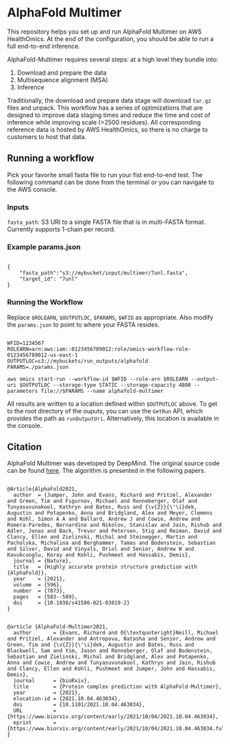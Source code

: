 # AlphaFold Multimer

This repository helps you set up and run AlphaFold Multimer on AWS HealthOmics. At the end of the configuration, you should be able to run a full end-to-end inference.

AlphaFold-Multimer requires several steps: at a high level they bundle into:

1. Download and prepare the data
2. Multisequence alignment (MSA)
3. Inference

Traditionally, the download and prepare data stage will download `tar.gz` files and unpack. This workflow has a series of optimizations that are designed to improve data staging times and reduce the time and cost of inference while improving scale (>2500 residues). All corresponding reference data is hosted by AWS HealthOmics, so there is no charge to customers to host that data.

## Running a workflow

Pick your favorite small fasta file to run your fist end-to-end test. The following command can be done from the terminal or you can navigate to the AWS console.

### Inputs

`fasta_path`: S3 URI to a single FASTA file that is in multi-FASTA format. Currently supports 1-chain per record.

### Example params.json

```

{
    "fasta_path":"s3://mybucket/input/multimer/7unl.fasta",
    "target_id": "7unl"
}
```

### Running the Workflow

Replace `$ROLEARN`, `$OUTPUTLOC`, `$PARAMS`, `$WFID` as appropriate. Also modify the `params.json` to point to where your FASTA resides.

```

WFID=1234567
ROLEARN=arn:aws:iam::0123456789012:role/omics-workflow-role-0123456789012-us-east-1
OUTPUTLOC=s3://mybuckets/run_outputs/alphafold
PARAMS=./params.json

aws omics start-run --workflow-id $WFID --role-arn $ROLEARN --output-uri $OUTPUTLOC --storage-type STATIC --storage-capacity 4800 --parameters file://$PARAMS --name alphafold-multimer
```

All results are written to a location defined within `$OUTPUTLOC` above. To get to the root directory of the ouputs, you can use the `GetRun` API, which provides the path as `runOutputUri`. Alternatively, this location is available in the console.

## Citation

AlphaFold Multimer was developed by DeepMind. The original source code can be found [here](https://github.com/google-deepmind/alphafold). The algorithm is presented in the following papers.

```

@Article{AlphaFold2021,
  author  = {Jumper, John and Evans, Richard and Pritzel, Alexander and Green, Tim and Figurnov, Michael and Ronneberger, Olaf and Tunyasuvunakool, Kathryn and Bates, Russ and {\v{Z}}{\'\i}dek, Augustin and Potapenko, Anna and Bridgland, Alex and Meyer, Clemens and Kohl, Simon A A and Ballard, Andrew J and Cowie, Andrew and Romera-Paredes, Bernardino and Nikolov, Stanislav and Jain, Rishub and Adler, Jonas and Back, Trevor and Petersen, Stig and Reiman, David and Clancy, Ellen and Zielinski, Michal and Steinegger, Martin and Pacholska, Michalina and Berghammer, Tamas and Bodenstein, Sebastian and Silver, David and Vinyals, Oriol and Senior, Andrew W and Kavukcuoglu, Koray and Kohli, Pushmeet and Hassabis, Demis},
  journal = {Nature},
  title   = {Highly accurate protein structure prediction with {AlphaFold}},
  year    = {2021},
  volume  = {596},
  number  = {7873},
  pages   = {583--589},
  doi     = {10.1038/s41586-021-03819-2}
}
```

```

@article {AlphaFold-Multimer2021,
  author       = {Evans, Richard and O{\textquoteright}Neill, Michael and Pritzel, Alexander and Antropova, Natasha and Senior, Andrew and Green, Tim and {\v{Z}}{\'\i}dek, Augustin and Bates, Russ and Blackwell, Sam and Yim, Jason and Ronneberger, Olaf and Bodenstein, Sebastian and Zielinski, Michal and Bridgland, Alex and Potapenko, Anna and Cowie, Andrew and Tunyasuvunakool, Kathryn and Jain, Rishub and Clancy, Ellen and Kohli, Pushmeet and Jumper, John and Hassabis, Demis},
  journal      = {bioRxiv},
  title        = {Protein complex prediction with AlphaFold-Multimer},
  year         = {2021},
  elocation-id = {2021.10.04.463034},
  doi          = {10.1101/2021.10.04.463034},
  URL          = {https://www.biorxiv.org/content/early/2021/10/04/2021.10.04.463034},
  eprint       = {https://www.biorxiv.org/content/early/2021/10/04/2021.10.04.463034.full.pdf},
}
```
